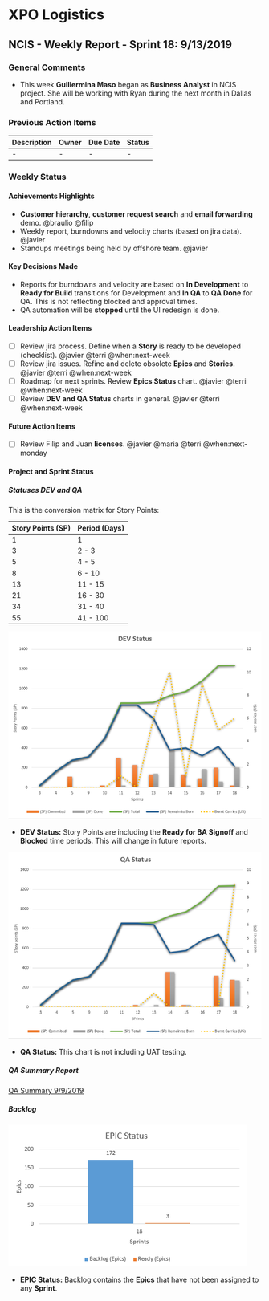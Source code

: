 # **XPO Logistics**

## NCIS - Weekly Report - **Sprint 18: 9/13/2019**

### **General Comments**

- This week **Guillermina Maso** began as **Business Analyst** in NCIS project. She will be working with Ryan during the next month in Dallas and Portland.

### Previous Action Items

| Description | Owner | Due Date | Status |
| ----------- | ----- | -------- | ------ |
| -           | -     | -        | -      |

### **Weekly Status**

#### Achievements Highlights

- **Customer hierarchy**, **customer request search** and **email forwarding** demo. @braulio @filip
- Weekly report, burndowns and velocity charts (based on jira data). @javier
- Standups meetings being held by offshore team. @javier

#### Key Decisions Made

- Reports for burndowns and velocity are based on **In Development** to **Ready for Build** transitions for Development and **In QA** to **QA Done** for QA. This is not reflecting blocked and approval times.
- QA automation will be **stopped** until the UI redesign is done.

#### Leadership Action Items

- [ ] Review jira process. Define when a **Story** is ready to be developed (checklist). @javier @terri @when:next-week  
- [ ] Review jira issues. Refine and delete obsolete **Epics** and **Stories**. @javier @terri @when:next-week
- [ ] Roadmap for next sprints. Review **Epics Status** chart. @javier @terri @when:next-week
- [ ] Review **DEV and QA Status** charts in general. @javier @terri @when:next-week

#### Future Action Items

- [ ] Review Filip and Juan **licenses**. @javier @maria @terri @when:next-monday

#### Project and Sprint Status

##### Statuses DEV and QA

This is the conversion matrix for Story Points:

 | Story Points (SP) | Period (Days) |
 | ----------------- | ------------- |
 | 1                 | 1             |
 | 3                 | 2 - 3         |
 | 5                 | 4 - 5         |
 | 8                 | 6 - 10        |
 | 13                | 11 - 15       |
 | 21                | 16 - 30       |
 | 34                | 31 - 40       |
 | 55                | 41 - 100      |

![dev-status](./dev-status.png)

- **DEV Status:** Story Points are including the **Ready for BA Signoff** and **Blocked** time periods. This will change in future reports.

![dev-status](./qa-status.png)

- **QA Status:** This chart is not including UAT testing.

##### QA Summary Report
[QA Summary 9/9/2019](https://confluence.xpo.com/display/LNNCIS/QA+Summary+09_09-09_13)

##### Backlog

![epic-status](./epic-status.png)

- **EPIC Status:** Backlog contains the **Epics** that have not been assigned to any **Sprint**.

